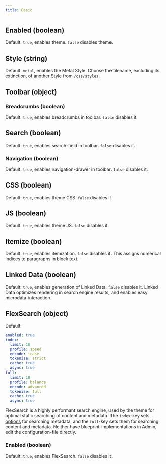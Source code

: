 ```yaml
---
title: Basic
---
```


## Enabled (boolean)

Default: `true`, enables theme. `false` disables theme.

## Style (string)

Default: `metal`, enables the Metal Style. Choose the filename, excluding its extinction, of another Style from `/css/styles`.

## Toolbar (object)

### Breadcrumbs (boolean)

Default: `true`, enables breadcrumbs in toolbar. `false` disables it.

## Search (boolean)

Default: `true`, enables search-field in toolbar. `false` disables it.

### Navigation (boolean)

Default: `true`, enables navigation-drawer in toolbar. `false` disables it.

## CSS (boolean)

Default: `true`, enables theme CSS. `false` disables it.

## JS (boolean)

Default: `true`, enables theme JS. `false` disables it.

## Itemize (boolean)

Default: `true`, enables itemization. `false` disables it. This assigns numerical indices to paragraphs in block text.

## Linked Data (boolean)

Default: `true`, enables generation of Linked Data. `false` disables it. Linked Data optimizes rendering in search engine results, and enables easy microdata-interaction.

## FlexSearch (object)

Default:

```yaml
enabled: true
index:
  limit: 10
  profile: speed
  encode: icase
  tokenize: strict
  cache: true
  async: true
full:
  limit: 10
  profile: balance
  encode: advanced
  tokenize: full
  cache: true
  async: true
```

FlexSearch is a highly performant search engine, used by the theme for optimal static searching of content and metadata. The `index`-key sets [options](https://github.com/nextapps-de/flexsearch#options) for searching metadata, and the `full`-key sets them for searching content and metadata. Neither have blueprint-implementations in Admin, edit the configuration-file directly.

### Enabled (boolean)

Default: `true`, enables FlexSearch. `false` disables it.
